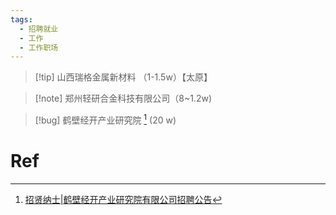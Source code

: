 ```yaml
---
tags:
  - 招聘就业
  - 工作
  - 工作职场
---
```

>[!tip] 山西瑞格金属新材料 （1-1.5w）【太原】

> [!note] 郑州轻研合金科技有限公司（8~1.2w)

> [!bug] 鹤壁经开产业研究院 [^1] (20 w)


# Ref 

[^1]: [招贤纳士|鹤壁经开产业研究院有限公司招聘公告](https://mp.weixin.qq.com/s/USYzLqCKYYkKprOUfRMpQA)
